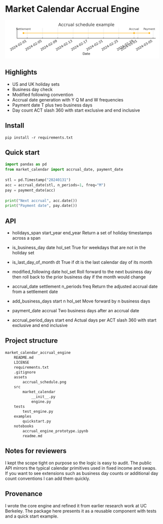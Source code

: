 # Market Calendar Accrual Engine

![Accrual timeline](assets/accrual_schedule.png)

## Highlights
* US and UK holiday sets
* Business day check
* Modified following convention
* Accrual date generation with Y Q M and W frequencies
* Payment date T plus two business days
* Day count ACT slash 360 with start exclusive and end inclusive

## Install
```
pip install -r requirements.txt
```

## Quick start
```python
import pandas as pd
from market_calendar import accrual_date, payment_date

stl = pd.Timestamp("20240131")
acc = accrual_date(stl, n_periods=1, freq="M")
pay = payment_date(acc)

print("Next accrual", acc.date())
print("Payment date", pay.date())
```

## API
* holidays_span start_year end_year
  Return a set of holiday timestamps across a span

* is_business_day date hol_set
  True for weekdays that are not in the holiday set

* is_last_day_of_month dt
  True if dt is the last calendar day of its month

* modified_following date hol_set
  Roll forward to the next business day then roll back to the prior business day if the month would change

* accrual_date settlement n_periods freq
  Return the adjusted accrual date from a settlement date

* add_business_days start n hol_set
  Move forward by n business days

* payment_date accrual
  Two business days after an accrual date

* accrual_period_days start end
  Actual days per ACT slash 360 with start exclusive and end inclusive

## Project structure
```
market_calendar_accrual_engine
    README.md
    LICENSE
    requirements.txt
    .gitignore
    assets
        accrual_schedule.png
    src
        market_calendar
            __init__.py
            engine.py
    tests
        test_engine.py
    examples
        quickstart.py
    notebooks
        accrual_engine_prototype.ipynb
        readme.md
```


## Notes for reviewers
I kept the scope tight on purpose so the logic is easy to audit. The public API mirrors the typical calendar primitives used in fixed income and swaps. If you want to see extensions such as business day counts or additional day count conventions I can add them quickly.

## Provenance
I wrote the core engine and refined it from earlier research work at UC Berkeley. The package here presents it as a reusable component with tests and a quick start example.
